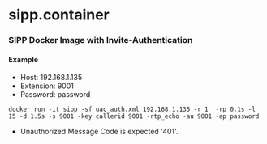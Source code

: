 # sipp.container

### SIPP Docker Image with Invite-Authentication

#### Example
- Host: 192.168.1.135
- Extension: 9001
- Password: password
```
docker run -it sipp -sf uac_auth.xml 192.168.1.135 -r 1  -rp 0.1s -l 15 -d 1.5s -s 9001 -key callerid 9001 -rtp_echo -au 9001 -ap password
```

* Unauthorized Message Code is expected '401'.